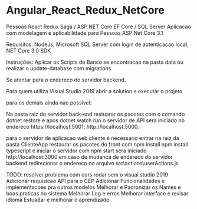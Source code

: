 # Angular_React_Redux_NetCore
Pessoas
React Redux Saga / ASP.NET Core EF Core / SQL Server
Aplicacao com modelagem e aplicabilidade para Pessoas 
ASP.Net Core 3.1

Requisitos:
NodeJs, 
Microsoft SQL Server com login de autenticacao local,
NET Core 3.0 SDK

Instruções:
Aplicar os Scripts de Banco se encontracao na pasta data ou realizar o update-database com migrations.

Se atentar para o endereco do servidor backend.

Para quem utiliza Visual Studio 2019 abrir a solution e executar o projeto

para os demais ainda nao possivel:

Na pasta raiz do servidor back-end restuarar os pacotes com o comando
dotnet restore e apos dotnet watch run o servidor de API sera iniciado no endereco https://localhost:5001; http://localhost:5000.

para o servidor de aplicacao web cliente é necessario entrar na raiz da pasta ClienteApp
restaurar os pacotes do front com 
npm install
npm install typescript
e iniciar o servidor com npm start sera iniciado http://localhost:3000
em caso de mudanca de endereco do servidor backend redirecionar o endereco no arquivo src\actions\userActions.js

TODO:
resolver problema com cors rodar sem o visual studio 2019
Adicionar requisicao API para o CEP
Adicionar Funcionalidades e implementacoes pra outros modelos
Melhorar e Padronizar os Names e boas praticas no sistema
Melhorar Log e erros
Melhorar interface e revisar idioma
Estuadar e melhorar o aprendizado